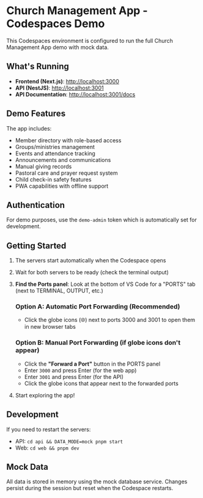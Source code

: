 # Church Management App - Codespaces Demo

This Codespaces environment is configured to run the full Church Management App demo with mock data.

## What's Running

- **Frontend (Next.js)**: <http://localhost:3000>
- **API (NestJS)**: <http://localhost:3001>
- **API Documentation**: <http://localhost:3001/docs>

## Demo Features

The app includes:

- Member directory with role-based access
- Groups/ministries management
- Events and attendance tracking
- Announcements and communications
- Manual giving records
- Pastoral care and prayer request system
- Child check-in safety features
- PWA capabilities with offline support

## Authentication

For demo purposes, use the `demo-admin` token which is automatically set for development.

## Getting Started

1. The servers start automatically when the Codespace opens
2. Wait for both servers to be ready (check the terminal output)
3. **Find the Ports panel**: Look at the bottom of VS Code for a "PORTS" tab (next to TERMINAL,
   OUTPUT, etc.)

   ### Option A: Automatic Port Forwarding (Recommended)

   - Click the globe icons (🌐) next to ports 3000 and 3001 to open them in new browser tabs

   ### Option B: Manual Port Forwarding (if globe icons don't appear)

   - Click the **"Forward a Port"** button in the PORTS panel
   - Enter `3000` and press Enter (for the web app)
   - Enter `3001` and press Enter (for the API)
   - Click the globe icons that appear next to the forwarded ports

4. Start exploring the app!

## Development

If you need to restart the servers:

- API: `cd api && DATA_MODE=mock pnpm start`
- Web: `cd web && pnpm dev`

## Mock Data

All data is stored in memory using the mock database service. Changes persist during the session but
reset when the Codespace restarts.
